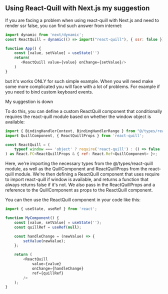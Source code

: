 ## Using React-Quill with Next.js my suggestion ##

If you are facing a problem when using react-quill with Next.js and need to render ssr false, you can find such answer from internet:

```javascript
import dynamic from 'next/dynamic';
const ReactQuill = dynamic(() => import("react-quill"), { ssr: false });

function App() {
    const [value, setValue] = useState('')
    return(
       <ReactQuill value={value} onChange={setValue}/>
    )
} 
```

but it's works ONLY for such simple example. When you will need make some more complicated you will face with a lot of problems. 
For example if you need to bind custom keyboard events. 

My suggestion is down

To do this, you can define a custom ReactQuill component that conditionally requires the react-quill module based on whether the window object is available:

```javascript
import { BindingHandlerContext, BindingHandlerRange } from "@/types/react-quill";
import QuillComponent, { ReactQuillProps } from 'react-quill';

const ReactQuill = (
    typeof window === 'object' ? require('react-quill') : () => false
) as React.FC<ReactQuillProps & { ref: React.Ref<QuillComponent> }>;
```

Here, we're importing the necessary types from the @/types/react-quill module, as well as the QuillComponent and ReactQuillProps from the react-quill module. We're then defining a ReactQuill component that uses require to import react-quill if window is available, and returns a function that always returns false if it's not. We also pass in the ReactQuillProps and a reference to the QuillComponent as props to the ReactQuill component.

You can then use the ReactQuill component in your code like this:

```javascript
import { useState, useRef } from 'react';

function MyComponent() {
    const [value, setValue] = useState('');
    const quillRef = useRef(null);

    const handleChange = (newValue) => {
        setValue(newValue);
    };

    return (
        <ReactQuill
            value={value}
            onChange={handleChange}
            ref={quillRef}
        />
    );
}
```